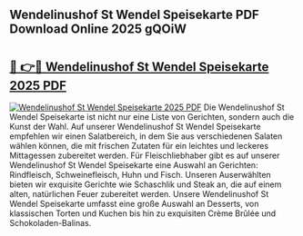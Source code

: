## Wendelinushof St Wendel Speisekarte PDF Download Online 2025 gQOiW

# <h2><a href="http://gc84z9i.nevu.top/?p=Wendelinushof+St+Wendel+Speisekarte">🔗 👉🔴 Wendelinushof St Wendel Speisekarte 2025 PDF</a></h2>

[![Wendelinushof St Wendel Speisekarte 2025 PDF](https://i.imgur.com/dBaPXMq.png)](http://gc84z9i.nevu.top/?p=Wendelinushof+St+Wendel+Speisekarte)
Die Wendelinushof St Wendel Speisekarte ist nicht nur eine Liste von Gerichten, sondern auch die Kunst der Wahl. Auf unserer Wendelinushof St Wendel Speisekarte empfehlen wir einen Salatbereich, in dem Sie aus verschiedenen Salaten wählen können, die mit frischen Zutaten für ein leichtes und leckeres Mittagessen zubereitet werden. Für Fleischliebhaber gibt es auf unserer Wendelinushof St Wendel Speisekarte eine Auswahl an Gerichten: Rindfleisch, Schweinefleisch, Huhn und Fisch. Unseren Auserwählten bieten wir exquisite Gerichte wie Schaschlik und Steak an, die auf einem alten, natürlichen Feuer zubereitet werden. Unsere Wendelinushof St Wendel Speisekarte umfasst eine große Auswahl an Desserts, von klassischen Torten und Kuchen bis hin zu exquisiten Crème Brûlée und Schokoladen-Balinas.
